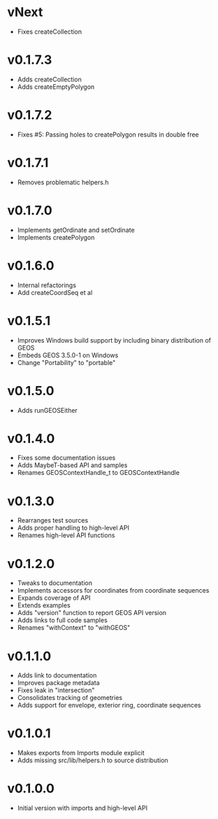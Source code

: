 # vNext

* Fixes createCollection

# v0.1.7.3

* Adds createCollection
* Adds createEmptyPolygon

# v0.1.7.2

* Fixes #5: Passing holes to createPolygon results in double free

# v0.1.7.1

* Removes problematic helpers.h

# v0.1.7.0

* Implements getOrdinate and setOrdinate
* Implements createPolygon

# v0.1.6.0

* Internal refactorings
* Add createCoordSeq et al

# v0.1.5.1

* Improves Windows build support by including binary distribution of GEOS
* Embeds GEOS 3.5.0-1 on Windows
* Change "Portability" to "portable"

# v0.1.5.0

* Adds runGEOSEither

# v0.1.4.0

* Fixes some documentation issues
* Adds MaybeT-based API and samples
* Renames GEOSContextHandle_t to GEOSContextHandle

# v0.1.3.0

* Rearranges test sources
* Adds proper handling to high-level API
* Renames high-level API functions

# v0.1.2.0

* Tweaks to documentation
* Implements accessors for coordinates from coordinate sequences
* Expands coverage of API
* Extends examples
* Adds "version" function to report GEOS API version
* Adds links to full code samples
* Renames "withContext" to "withGEOS"

# v0.1.1.0

* Adds link to documentation
* Improves package metadata
* Fixes leak in "intersection"
* Consolidates tracking of geometries
* Adds support for envelope, exterior ring, coordinate sequences

# v0.1.0.1

* Makes exports from Imports module explicit
* Adds missing src/lib/helpers.h to source distribution

# v0.1.0.0

* Initial version with imports and high-level API
